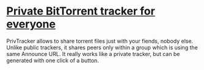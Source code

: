 # [Private BitTorrent tracker for everyone](https://privtracker.tk/)

PrivTracker allows to share torrent files just with your fiends, nobody else.
Unlike public trackers, it shares peers only within a group which is using the same Announce URL.
It really works like a private tracker, but can be generated with one click of a button. 
